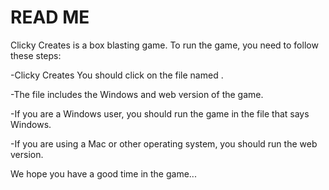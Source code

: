 # READ ME

Clicky Creates is a box blasting game. To run the game, you need to follow these steps:

-Clicky Creates You should click on the file named .

-The file includes the Windows and web version of the game.

-If you are a Windows user, you should run the game in the file that says Windows.

-If you are using a Mac or other operating system, you should run the web version.

We hope you have a good time in the game...
